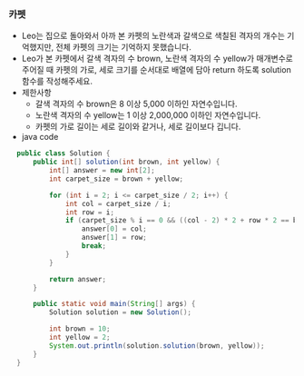 ### 카펫
  - Leo는 집으로 돌아와서 아까 본 카펫의 노란색과 갈색으로 색칠된 격자의 개수는 기억했지만, 전체 카펫의 크기는 기억하지 못했습니다.
  - Leo가 본 카펫에서 갈색 격자의 수 brown, 노란색 격자의 수 yellow가 매개변수로 주어질 때 카펫의 가로, 세로 크기를 순서대로 배열에 담아 return 하도록 solution 함수를 작성해주세요.
  - 제한사항
    - 갈색 격자의 수 brown은 8 이상 5,000 이하인 자연수입니다.
    - 노란색 격자의 수 yellow는 1 이상 2,000,000 이하인 자연수입니다.
    - 카펫의 가로 길이는 세로 길이와 같거나, 세로 길이보다 깁니다.
  - java code
  ```java
    public class Solution {
        public int[] solution(int brown, int yellow) {
            int[] answer = new int[2];
            int carpet_size = brown + yellow;

            for (int i = 2; i <= carpet_size / 2; i++) {
                int col = carpet_size / i;
                int row = i;
                if (carpet_size % i == 0 && ((col - 2) * 2 + row * 2 == brown)) {
                    answer[0] = col;
                    answer[1] = row;
                    break;
                }
            }

            return answer;
        }

        public static void main(String[] args) {
            Solution solution = new Solution();

            int brown = 10;
            int yellow = 2;
            System.out.println(solution.solution(brown, yellow));
        }
    }
  ```
